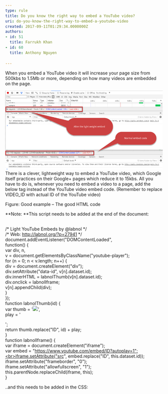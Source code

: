 ```yaml
---
type: rule
title: Do you know the right way to embed a YouTube video?
uri: do-you-know-the-right-way-to-embed-a-youtube-video
created: 2017-09-11T01:29:34.0000000Z
authors:
- id: 51
  title: Farrukh Khan
- id: 60
  title: Anthony Nguyen

---
```


When you embed a YouTube video it will increase your page size from 500kbs to 1.5Mb or more, depending on how many videos are embedded on the page.

  ![ A side by side comparison – everyone wants less requests and a smaller page size![video-embed-bad.png](video-embed-bad.png)  ](video-embed-load-time.png) 
There is a clever, lightweight way to embed a YouTube video, which Google itself practices on their Google+ pages which reduce it to 15kbs.
All you have to do is, whenever you need to embed a video to a page, add the below tag instead of the YouTube video embed code. (Remember to replace VIDEO\_ID with actual ID of the YouTube video)




Figure: Good example – The good HTML code

**Note: **This script needs to be added at the end of the document:

<br>/\* Light YouTube Embeds by @labnol \*/<br>/\* Web: http://labnol.org/?p=27941 \*/<br>document.addEventListener("DOMContentLoaded",<br>function() {<br>var div, n,<br>v = document.getElementsByClassName("youtube-player");<br>for (n = 0; n < v.length; n++) {<br>div = document.createElement("div");<br>div.setAttribute("data-id", v[n].dataset.id);<br>div.innerHTML = labnolThumb(v[n].dataset.id);<br>div.onclick = labnolIframe;<br>v[n].appendChild(div);<br>}<br>});<br>function labnolThumb(id) {<br>var thumb = '<img src="https://i.ytimg.com/vi/ID/hqdefault.jpg">',<br>play = '<div class="play"></div>';<br>return thumb.replace("ID", id) + play;<br>}<br>function labnolIframe() {<br>var iframe = document.createElement("iframe");<br>var embed = "https://www.youtube.com/embed/ID?autoplay=1";<br>iframe.setAttribute("src", embed.replace("ID", this.dataset.id));<br>iframe.setAttribute("frameborder", "0");<br>iframe.setAttribute("allowfullscreen", "1");<br>this.parentNode.replaceChild(iframe, this);<br>}<br>

..and this needs to be added in the CSS:
